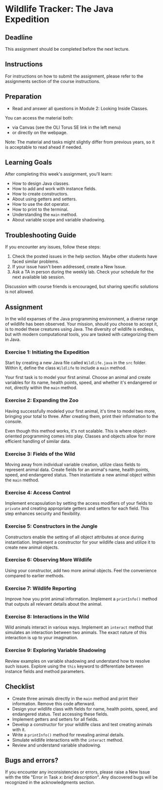 # Wildlife Tracker: The Java Expedition

## Deadline
This assignment should be completed before the next lecture.

## Instructions
For instructions on how to submit the assignment, please refer to the assignments section of the course instructions.

## Preparation
- Read and answer all questions in Module 2: Looking Inside Classes.

You can access the material both:
  - via Canvas (see the OLI Torus SE link in the left menu)
  - or directly on the webpage.

Note: The material and tasks might slightly differ from previous years, so it is acceptable to read ahead if needed.

## Learning Goals
After completing this week's assignment, you'll learn:
* How to design Java classes.
* How to add and work with instance fields.
* How to create constructors.
* About using getters and setters.
* How to use the dot operator.
* How to print to the terminal.
* Understanding the `main` method.
* About variable scope and variable shadowing.

## Troubleshooting Guide
If you encounter any issues, follow these steps:
1. Check the posted issues in the help section. Maybe other students have faced similar problems.
2. If your issue hasn't been addressed, create a New Issue.
3. Ask a TA in person during the weekly lab. Check your schedule for the next available lab session.

Discussion with course friends is encouraged, but sharing specific solutions is not allowed.

## Assignment

In the wild expanses of the Java programming environment, a diverse range of wildlife has been observed. Your mission, should you choose to accept it, is to model these creatures using Java. The diversity of wildlife is endless, but with modern computational tools, you are tasked with categorizing them in Java.

### Exercise 1: Initiating the Expedition

Start by creating a new Java file called `Wildlife.java` in the `src` folder. Within it, define the class `Wildlife` to include a `main` method.

Your first task is to model your first animal. Choose an animal and create variables for its name, health points, speed, and whether it's endangered or not, directly within the `main` method.
  
### Exercise 2: Expanding the Zoo
  
Having successfully modeled your first animal, it's time to model two more, bringing your total to three. After creating them, print their information to the console.

Even though this method works, it's not scalable. This is where object-oriented programming comes into play. Classes and objects allow for more efficient handling of similar data.

### Exercise 3: Fields of the Wild

Moving away from individual variable creation, utilize class fields to represent animal data. Create fields for an animal's name, health points, speed, and endangered status. Then instantiate a new animal object within the `main` method.

### Exercise 4: Access Control

Implement encapsulation by setting the access modifiers of your fields to `private` and creating appropriate getters and setters for each field. This step enhances security and flexibility.

### Exercise 5: Constructors in the Jungle

Constructors enable the setting of all object attributes at once during instantiation. Implement a constructor for your wildlife class and utilize it to create new animal objects.

### Exercise 6: Observing More Wildlife

Using your constructor, add two more animal objects. Feel the convenience compared to earlier methods.

### Exercise 7: Wildlife Reporting

Improve how you print animal information. Implement a `printInfo()` method that outputs all relevant details about the animal.

### Exercise 8: Interactions in the Wild

Wild animals interact in various ways. Implement an `interact` method that simulates an interaction between two animals. The exact nature of this interaction is up to your imagination.

### Exercise 9: Exploring Variable Shadowing

Review examples on variable shadowing and understand how to resolve such issues. Explore using the `this` keyword to differentiate between instance fields and method parameters.

## Checklist
- Create three animals directly in the `main` method and print their information. Remove this code afterward.
- Design your wildlife class with fields for name, health points, speed, and endangered status. Test accessing these fields.
- Implement getters and setters for all fields.
- Develop a constructor for your wildlife class and test creating animals with it.
- Write a `printInfo()` method for revealing animal details.
- Simulate wildlife interactions with the `interact` method.
- Review and understand variable shadowing.

## Bugs and errors?
If you encounter any inconsistencies or errors, please raise a New Issue with the title "Error in Task *x*: *brief description*". Any discovered bugs will be recognized in the acknowledgments section.